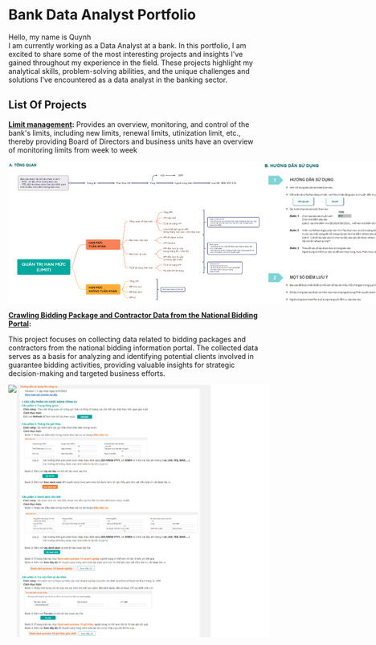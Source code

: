 # Bank Data Analyst Portfolio
Hello, my name is Quynh<br>
I am currently working as a Data Analyst at a bank. In this portfolio, I am excited to share some of the most interesting projects and insights I've gained throughout my experience in the field. These projects highlight my analytical skills, problem-solving abilities, and the unique challenges and solutions I've encountered as a data analyst in the banking sector.  
## List Of Projects
**[Limit management](https://github.com/quynhnguyenuet/Project-Banking-Data-Analyst-/tree/main/LIMIT%20DASHBOARD):**
Provides an overview, monitoring, and control of the bank's limits, including new limits, renewal limits, utinization limit, etc., thereby providing Board of Directors and business units have an overview of monitoring limits from week to week
<div style="display: flex; justify-content: space-between;">
    <img src="https://github.com/quynhnguyenuet/Project-Banking-Data-Analyst-/blob/main/LIMIT%20DASHBOARD/image/Tong%20quan.png" alt="Limit Management Overview" style="width: 150%;"/>
    <img src="https://github.com/quynhnguyenuet/Project-Banking-Data-Analyst-/blob/main/LIMIT%20DASHBOARD/image/Huong%20dan%20su%20dung.png" style="width: 150%;"/>
</div>

**[Crawling Bidding Package and Contractor Data from the National Bidding Portal](https://github.com/quynhnguyenuet/Project-Banking-Data-Analyst-/tree/main/Crawling%20data%20nha%20thau):**

This project focuses on collecting data related to bidding packages and contractors from the national bidding information portal. The collected data serves as a basis for analyzing and identifying potential clients involved in guarantee bidding activities, providing valuable insights for strategic decision-making and targeted business efforts.
<div style="display: flex; justify-content: space-between;">
    <img src="https://github.com/quynhnguyenuet/Project-Banking-Data-Analyst-/blob/main/Crawling%20data%20nha%20thau/image/T%E1%BB%95ng%20quan.png" style="width: 150%;"/>
    <img src="https://github.com/quynhnguyenuet/Project-Banking-Data-Analyst-/blob/main/Crawling%20data%20nha%20thau/image/H%C6%B0%E1%BB%9Bng%20d%E1%BA%ABn%20s%E1%BB%AD%20d%E1%BB%A5ng.png" style="width: 150%;"/>
</div>

